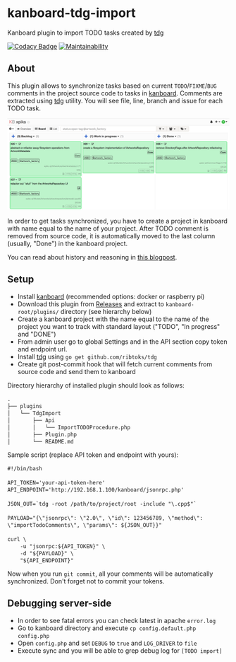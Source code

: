 # kanboard-tdg-import

Kanboard plugin to import TODO tasks created by [tdg](https://github.com/ribtoks/tdg)

[![Codacy Badge](https://api.codacy.com/project/badge/Grade/74b89c2442e9474aac12362a2d37cd79)](https://www.codacy.com/app/ribtoks/kanboard-tdg-import)
[![Maintainability](https://api.codeclimate.com/v1/badges/92fc61f61afcfddf4cde/maintainability)](https://codeclimate.com/github/ribtoks/kanboard-tdg-import/maintainability)

## About

This plugin allows to synchronize tasks based on current `TODO`/`FIXME`/`BUG` comments in the project source code to tasks in [kanboard](https://github.com/kanboard/kanboard). Comments are extracted using [tdg](https://github.com/ribtoks/tdg) utility. You will see file, line, branch and issue for each TODO task.

![After the import](https://raw.githubusercontent.com/ribtoks/kanboard-tdg-import/master/kanboard-xpiks.png)

In order to get tasks synchronized, you have to create a project in kanboard with name equal to the name of your project. After TODO comment is removed from source code, it is automatically moved to the last column (usually, "Done") in the kanboard project.

You can read about history and reasoning in [this blogpost](https://codejamming.org/2019/how-to-return-to-flow).

## Setup

-   Install [kanboard](https://github.com/kanboard/kanboard) (recommended options: docker or raspberry pi)
-   Download this plugin from [Releases](https://github.com/ribtoks/kanboard-tdg-import/releases/latest) and extract to `kanboard-root/plugins/` directory (see hierarchy below)
-   Create a kanboard project with the name equal to the name of the project you want to track with standard layout ("TODO", "In progress" and "DONE")
-   From admin user go to global Settings and in the API section copy token and endpoint url.
-   Install [tdg](https://github.com/ribtoks/tdg) using `go get github.com/ribtoks/tdg`
-   Create git post-commit hook that will fetch current comments from source code and send them to kanboard

Directory hierarchy of installed plugin should look as follows:

    .
    ├── plugins
    │   └── TdgImport
    │       ├── Api
    │       │   └── ImportTODOProcedure.php
    │       ├── Plugin.php
    │       └── README.md

Sample script (replace API token and endpoint with yours):

    #!/bin/bash
    
    API_TOKEN='your-api-token-here'
    API_ENDPOINT='http://192.168.1.100/kanboard/jsonrpc.php'
    
    JSON_OUT=`tdg -root /path/to/project/root -include "\.cpp$"`
    
    PAYLOAD="{\"jsonrpc\": \"2.0\", \"id\": 123456789, \"method\": \"importTodoComments\", \"params\": ${JSON_OUT}}"
    
    curl \
        -u "jsonrpc:${API_TOKEN}" \
        -d "${PAYLOAD}" \
        "${API_ENDPOINT}"

Now when you run `git commit`, all your comments will be automatically synchronized. Don't forget not to commit your tokens.

## Debugging server-side

-   In order to see fatal errors you can check latest in apache `error.log`
-   Go to kanboard directory and execute `cp config.default.php config.php`
-   Open `config.php` and set `DEBUG` to `true` and `LOG_DRIVER` to `file`
-   Execute sync and you will be able to grep debug log for `[TODO import]`
